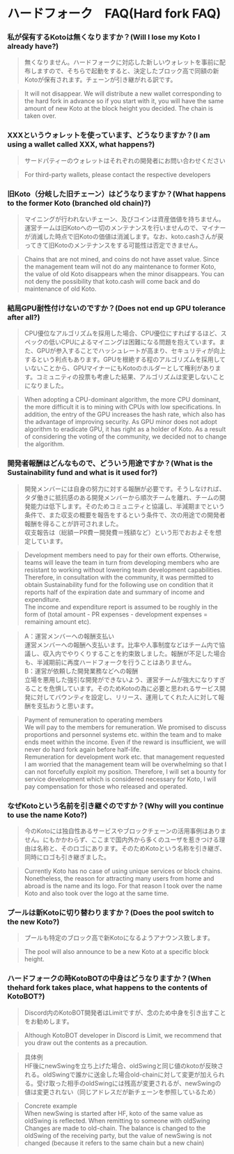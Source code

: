 
# ハードフォーク　FAQ(Hard fork FAQ)


### 私が保有するKotoは無くなりますか？(Will I lose my Koto I already have?)
> 無くなりません。ハードフォークに対応した新しいウォレットを事前に配布しますので、そちらで起動をすると、決定したブロック高で同額の新Kotoが保有されます。チェーンが引き継がれる訳です。

> It will not disappear. We will distribute a new wallet corresponding to the hard fork in advance so if you start with it, you will have the same amount of new Koto at the block height you decided. The chain is taken over.

### XXXというウォレットを使っています、どうなりますか？(I am using a wallet called XXX, what happens?)
> サードパティーのウォレットはそれぞれの開発者にお問い合わせください  

> For third-party wallets, please contact the respective developers

### 旧Koto（分岐した旧チェーン）はどうなりますか？(What happens to the former Koto (branched old chain)?)
> マイニングが行われないチェーン、及びコインは資産価値を持ちません。運営チームは旧Kotoへの一切のメンテナンスを行いませんので、マイナーが消滅した時点で旧Kotoの価値は消滅します。なお、koto.cashさんが戻ってきて旧Kotoのメンテナンスをする可能性は否定できません。  

> Chains that are not mined, and coins do not have asset value. Since the management team will not do any maintenance to former Koto, the value of old Koto disappears when the minor disappears. You can not deny the possibility that koto.cash will come back and do maintenance of old Koto.  

### 結局GPU耐性付けないのですか？(Does not end up GPU tolerance after all?)
> CPU優位なアルゴリズムを採用した場合、CPU優位にすればするほど、スペックの低いCPUによるマイニングは困難になる問題を抱えています。また、GPUが参入することでハッシュレートが高まり、セキュリティが向上するという利点もあります。GPUを根絶する程のアルゴリズムを採用していないことから、GPUマイナーにもKotoのホルダーとして権利があります。コミュニティの投票も考慮した結果、アルゴリズムは変更しないことになりました。  

> When adopting a CPU-dominant algorithm, the more CPU dominant, the more difficult it is to mining with CPUs with low specifications. In addition, the entry of the GPU increases the hash rate, which also has the advantage of improving security. As GPU minor does not adopt algorithm to eradicate GPU, it has right as a holder of Koto. As a result of considering the voting of the community, we decided not to change the algorithm.  

### 開発者報酬はどんなもので、どういう用途ですか？(What is the Sustainability fund and what is it used for?)
> 開発メンバーには自身の努力に対する報酬が必要です。そうしなければ、タダ働きに抵抗感のある開発メンバーから順次チームを離れ、チームの開発能力は低下します。そのためコミュニティと協議し、半減期までという条件で、また収支の概要を報告をするという条件で、次の用途での開発者報酬を得ることが許可されました。  
> 収支報告は（総額ーPR費ー開発費＝残額など）という形でおおよそを想定しています。  

> Development members need to pay for their own efforts. Otherwise, teams will leave the team in turn from developing members who are resistant to working without lowering team development capabilities. Therefore, in consultation with the community, it was permitted to obtain Sustainability fund for the following use on condition that it reports half of the expiration date and summary of income and expenditure.  
> The income and expenditure report is assumed to be roughly in the form of (total amount - PR expenses - development expenses = remaining amount etc).  


> A：運営メンバーへの報酬支払い  
> 運営メンバーへの報酬へ支払います。比率や人事制度などはチーム内で協議し、収入内でやりくりすることを約束致しました。報酬が不足した場合も、半減期前に再度ハードフォークを行うことはありません。  
> B：運営が依頼した開発業務などへの報酬  
> 立場を悪用した強引な開発ができないよう、運営チームが強大になりすぎることを危惧しています。そのためKotoの為に必要と思われるサービス開発に対してバウンティを設定し、リリース、運用してくれた人に対して報酬を支払おうと思います。  

> Payment of remuneration to operating members  
> We will pay to the members for remuneration. We promised to discuss proportions and personnel systems etc. within the team and to make ends meet within the income. Even if the reward is insufficient, we will never do hard fork again before half-life.  
> Remuneration for development work etc. that management requested  
> I am worried that the management team will be overwhelming so that I can not forcefully exploit my position. Therefore, I will set a bounty for service development which is considered necessary for Koto, I will pay compensation for those who released and operated.  

### なぜKotoという名前を引き継ぐのですか？(Why will you continue to use the name Koto?)
> 今のKotoには独自性あるサービスやブロックチェーンの活用事例はありません。にもかかわらず、ここまで国内外から多くのユーザを惹きつける理由は名称と、そのロゴにあります。そのためKotoという名称を引き継ぎ、同時にロゴも引き継ぎました。  

> Currently Koto has no case of using unique services or block chains. Nonetheless, the reason for attracting many users from home and abroad is the name and its logo. For that reason I took over the name Koto and also took over the logo at the same time.  

### プールは新Kotoに切り替わりますか？(Does the pool switch to the new Koto?)
> プールも特定のブロック高で新Kotoになるようアナウンス致します。  

> The pool will also announce to be a new Koto at a specific block height.  

### ハードフォークの時KotoBOTの中身はどうなりますか？(When thehard fork takes place, what happens to the contents of KotoBOT?)
> Discord内のKotoBOT開発者はLimitですが、念のため中身を引き出すことをお勧めします。  

> Although KotoBOT developer in Discord is Limit, we recommend that you draw out the contents as a precaution.  

> 具体例  
> HF後にnewSwingを立ち上げた場合、oldSwingと同じ値のkotoが反映される。oldSwingで誰かに送金した場合old-chainに対して変更が加えられる。受け取った相手のoldSwingには残高が変更されるが、newSwingの値は変更されない（同じアドレスだが新チェーンを参照しているため）  

> Concrete example  
> When newSwing is started after HF, koto of the same value as oldSwing is reflected. When remitting to someone with oldSwing Changes are made to old-chain. The balance is changed to the oldSwing of the receiving party, but the value of newSwing is not changed (because it refers to the same chain but a new chain)  





